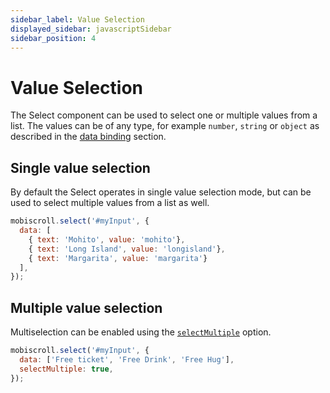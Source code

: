 ```yaml
---
sidebar_label: Value Selection
displayed_sidebar: javascriptSidebar
sidebar_position: 4
---
```


# Value Selection

The Select component can be used to select one or multiple values from a list. The values can be of any type, for example `number`, `string` or `object` as described in the [data binding](./data-binding) section.


## Single value selection

By default the Select operates in single value selection mode, but can be used to select multiple values from a list as well.

```js title="Selecting a single value"
mobiscroll.select('#myInput', {
  data: [
    { text: 'Mohito', value: 'mohito'},
    { text: 'Long Island', value: 'longisland'},
    { text: 'Margarita', value: 'margarita'}
  ],
});
```

## Multiple value selection

Multiselection can be enabled using the [`selectMultiple`](./api#opt-selectMultiple) option.

```js title="Selecting multiple items from a list"
mobiscroll.select('#myInput', {
  data: ['Free ticket', 'Free Drink', 'Free Hug'],
  selectMultiple: true,
});
```
